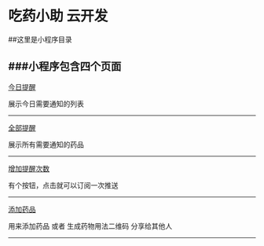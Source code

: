 # 吃药小助 云开发

##这里是小程序目录

###小程序包含四个页面
----

[今日提醒](miniprogram/pages/home "去查看")  

展示今日需要通知的列表
* * *

[全部提醒](miniprogram/pages/remind "去查看")

展示所有需要通知的药品
* * *
[增加提醒次数](miniprogram/pages/remind "去查看")

有个按钮，点击就可以订阅一次推送
* * *
[添加药品](miniprogram/pages/add "去查看")

用来添加药品 或者 生成药物用法二维码 分享给其他人
* * *
